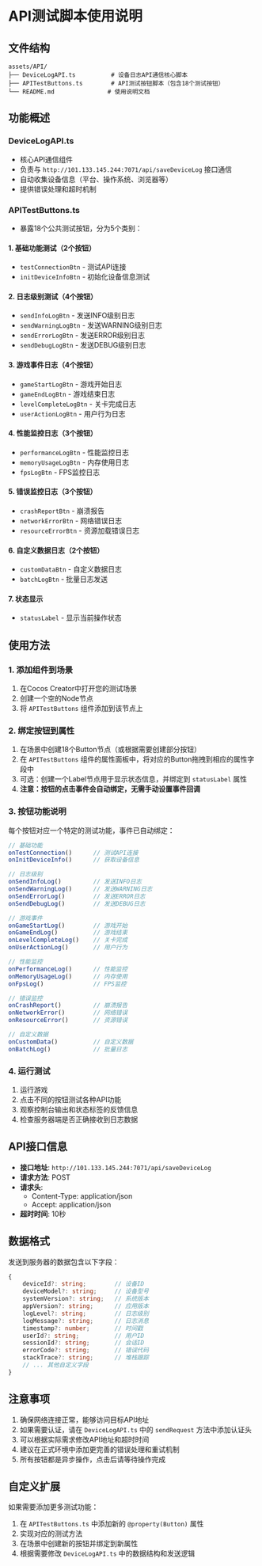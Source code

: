 # API测试脚本使用说明

## 文件结构

```
assets/API/
├── DeviceLogAPI.ts          # 设备日志API通信核心脚本
├── APITestButtons.ts        # API测试按钮脚本（包含18个测试按钮）
└── README.md               # 使用说明文档
```

## 功能概述

### DeviceLogAPI.ts
- 核心API通信组件
- 负责与 `http://101.133.145.244:7071/api/saveDeviceLog` 接口通信
- 自动收集设备信息（平台、操作系统、浏览器等）
- 提供错误处理和超时机制

### APITestButtons.ts
- 暴露18个公共测试按钮，分为5个类别：

#### 1. 基础功能测试（2个按钮）
- `testConnectionBtn` - 测试API连接
- `initDeviceInfoBtn` - 初始化设备信息测试

#### 2. 日志级别测试（4个按钮）
- `sendInfoLogBtn` - 发送INFO级别日志
- `sendWarningLogBtn` - 发送WARNING级别日志
- `sendErrorLogBtn` - 发送ERROR级别日志
- `sendDebugLogBtn` - 发送DEBUG级别日志

#### 3. 游戏事件日志（4个按钮）
- `gameStartLogBtn` - 游戏开始日志
- `gameEndLogBtn` - 游戏结束日志
- `levelCompleteLogBtn` - 关卡完成日志
- `userActionLogBtn` - 用户行为日志

#### 4. 性能监控日志（3个按钮）
- `performanceLogBtn` - 性能监控日志
- `memoryUsageLogBtn` - 内存使用日志
- `fpsLogBtn` - FPS监控日志

#### 5. 错误监控日志（3个按钮）
- `crashReportBtn` - 崩溃报告
- `networkErrorBtn` - 网络错误日志
- `resourceErrorBtn` - 资源加载错误日志

#### 6. 自定义数据日志（2个按钮）
- `customDataBtn` - 自定义数据日志
- `batchLogBtn` - 批量日志发送

#### 7. 状态显示
- `statusLabel` - 显示当前操作状态

## 使用方法

### 1. 添加组件到场景
1. 在Cocos Creator中打开您的测试场景
2. 创建一个空的Node节点
3. 将 `APITestButtons` 组件添加到该节点上

### 2. 绑定按钮到属性
1. 在场景中创建18个Button节点（或根据需要创建部分按钮）
2. 在 `APITestButtons` 组件的属性面板中，将对应的Button拖拽到相应的属性字段中
3. 可选：创建一个Label节点用于显示状态信息，并绑定到 `statusLabel` 属性
4. **注意：按钮的点击事件会自动绑定，无需手动设置事件回调**

### 3. 按钮功能说明

每个按钮对应一个特定的测试功能，事件已自动绑定：

```typescript
// 基础功能
onTestConnection()      // 测试API连接
onInitDeviceInfo()      // 获取设备信息

// 日志级别
onSendInfoLog()         // 发送INFO日志
onSendWarningLog()      // 发送WARNING日志
onSendErrorLog()        // 发送ERROR日志
onSendDebugLog()        // 发送DEBUG日志

// 游戏事件
onGameStartLog()        // 游戏开始
onGameEndLog()          // 游戏结束
onLevelCompleteLog()    // 关卡完成
onUserActionLog()       // 用户行为

// 性能监控
onPerformanceLog()      // 性能监控
onMemoryUsageLog()      // 内存使用
onFpsLog()              // FPS监控

// 错误监控
onCrashReport()         // 崩溃报告
onNetworkError()        // 网络错误
onResourceError()       // 资源错误

// 自定义数据
onCustomData()          // 自定义数据
onBatchLog()            // 批量日志
```

### 4. 运行测试
1. 运行游戏
2. 点击不同的按钮测试各种API功能
3. 观察控制台输出和状态标签的反馈信息
4. 检查服务器端是否正确接收到日志数据

## API接口信息

- **接口地址**: `http://101.133.145.244:7071/api/saveDeviceLog`
- **请求方法**: POST
- **请求头**: 
  - Content-Type: application/json
  - Accept: application/json
- **超时时间**: 10秒

## 数据格式

发送到服务器的数据包含以下字段：

```typescript
{
    deviceId?: string;        // 设备ID
    deviceModel?: string;     // 设备型号
    systemVersion?: string;   // 系统版本
    appVersion?: string;      // 应用版本
    logLevel?: string;        // 日志级别
    logMessage?: string;      // 日志消息
    timestamp?: number;       // 时间戳
    userId?: string;          // 用户ID
    sessionId?: string;       // 会话ID
    errorCode?: string;       // 错误代码
    stackTrace?: string;      // 堆栈跟踪
    // ... 其他自定义字段
}
```

## 注意事项

1. 确保网络连接正常，能够访问目标API地址
2. 如果需要认证，请在 `DeviceLogAPI.ts` 中的 `sendRequest` 方法中添加认证头
3. 可以根据实际需求修改API地址和超时时间
4. 建议在正式环境中添加更完善的错误处理和重试机制
5. 所有按钮都是异步操作，点击后请等待操作完成

## 自定义扩展

如果需要添加更多测试功能：

1. 在 `APITestButtons.ts` 中添加新的 `@property(Button)` 属性
2. 实现对应的测试方法
3. 在场景中创建新的按钮并绑定到新属性
4. 根据需要修改 `DeviceLogAPI.ts` 中的数据结构和发送逻辑 